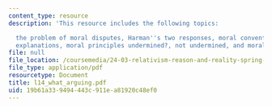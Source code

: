 ```yaml
---
content_type: resource
description: 'This resource includes the following topics:

  the problem of moral disputes, Harman''s two responses, moral conventionalism, conventionalist
  explanations, moral principles undermined?, not undermined, and moral argument.'
file: null
file_location: /coursemedia/24-03-relativism-reason-and-reality-spring-2005/19b61a339494443c911ea81920c48ef0_l14_what_arguing.pdf
file_type: application/pdf
resourcetype: Document
title: l14_what_arguing.pdf
uid: 19b61a33-9494-443c-911e-a81920c48ef0
---
```

